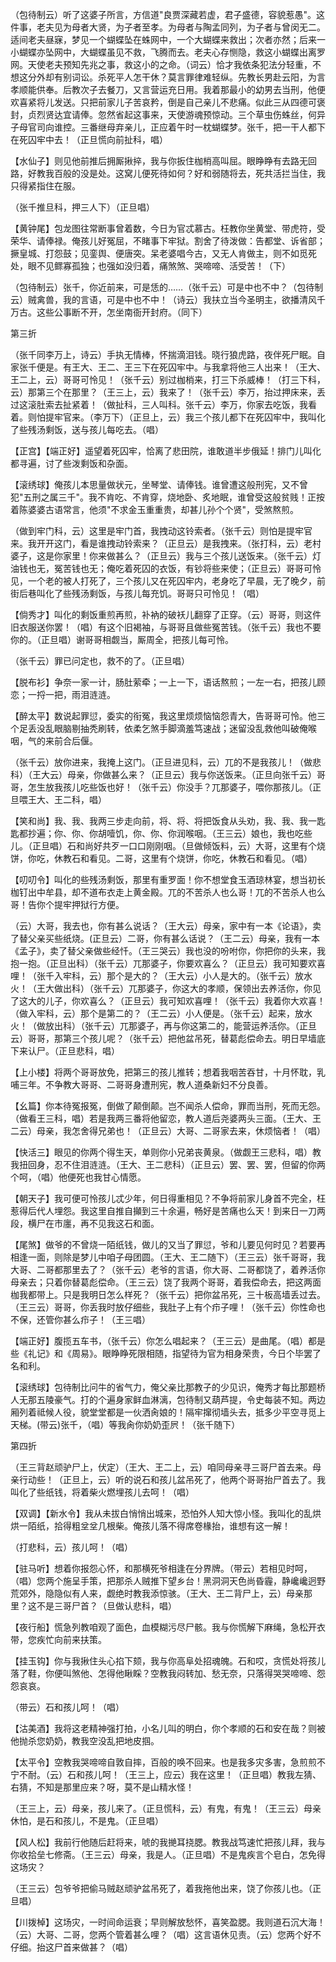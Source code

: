 <!-- { "loadSidebar": true } -->
（包待制云）听了这婆子所言，方信道"良贾深藏若虚，君子盛德，容貌惹愚"。这件事，老夫见为母者大贤，为子者至孝。为母者与陶孟同列，为子者与曾闵无二。适间老夫昼寐，梦见一个蝴蝶坠在蛛网中，一个大蝴蝶来救出；次者亦然；后来一小蝴蝶亦坠网中，大蝴蝶虽见不救，飞腾而去。老夫心存恻隐，救这小蝴蝶出离罗网。天使老夫预知先兆之事，救这小的之命。（词云）恰才我依条犯法分轻重，不想这分外却有别词讼。杀死平人怎干休？莫言罪律难轻纵。先教长男赴云阳，为言孝顺能供奉。后教次子去餐刀，又言营运充日用。我着那最小的幼男去当刑，他便欢喜紧将儿发送。只把前家儿子苦哀矜，倒是自己亲儿不悲痛。似此三从四德可褒封，贞烈贤达宜请俸。忽然省起这事来，天使游魂预惊动。三个草虫伤蛛丝，何异子母官司向谁控。三番继母弃亲儿，正应着午时一枕蝴蝶梦。张千，把一干人都下在死囚牢中去！（正旦慌向前扯科，唱）

【水仙子】则见他前推后拥厮揪捽，我与你扳住枷梢高叫屈。眼睁睁有去路无回路，好教我百般的没是处。这窝儿便死待如何？好和弱随将去，死共活拦当住，我只得紧指住在服。

（张千推旦科，押三人下）（正旦唱）

【黄钟尾】包龙图往常断事曾着数，今日为官忒慕古。枉教你坐黄堂、带虎符，受荣华、请俸禄。俺孩儿好冤屈，不睹事下牢狱。割舍了待泼做：告都堂、诉省部；撅皇城、打怨鼓；见銮舆、便唐突。呆老婆唱今古，又无人肯做主，则不如觅死处，眼不见鳏寡孤独；也强如没归着，痛煞煞、哭啼啼、活受苦！（下）

（包待制云）张千，你近前来，可是恁的……（张千云）可是中也不中？（包待制云）贼禽兽，我的言语，可是中也不中！（诗云）我扶立当今圣明主，欲播清风千万古。这些公事断不开，怎坐南衙开封府。（同下）


第三折

（张千同李万上，诗云）手执无情棒，怀揣滴泪钱。晓行狼虎路，夜伴死尸眠。自家张千便是。有王大、王二、王三下在死囚牢中。与我拿将他三人出来！（王大、王二上，云）哥哥可怜见！（张千云）别过枷梢来，打三下杀威棒！（打三下科，云）那第三个在那里？（王三上，云）我来了！（张千云）李万，抬过押床来，丢过这滚肚索去扯紧着！（做扯科，三人叫科。张千云）李万，你家去吃饭，我看着。则怕提牢官来。（李万下）（正旦上，云）我三个孩儿都下在死囚牢中，我叫化了些残汤剩饭，送与孩儿每吃去。（唱）

【正宫】【端正好】遥望着死囚牢，恰离了悲田院，谁敢道半步俄延！排门儿叫化都寻遍，讨了些泼剩饭和杂面。

【滚绣球】俺孩儿本思量做状元，坐琴堂、请俸钱。谁曾遭这般刑宪，又不曾犯"五刑之属三千"。我不肯吃、不肯穿，烧地卧、炙地眠，谁曾受这般贫贱！正按着陈婆婆古语常言，他须"不求金玉重重贵，却甚儿孙个个贤"，受煞熬煎。

（做到牢门科，云）这里是牢门首，我拽动这铃索者。（张千云）则怕是提牢官来。我开开这门，看是谁拽动铃索来？（正旦云）是我拽来。（张打科，云）老村婆子，这是你家里！你来做甚么？（正旦云）我与三个孩儿送饭来。（张千云）灯油钱也无，冤苦钱也无；俺吃着死囚的衣饭，有钞将些来使；（正旦云）哥哥可怜见，一个老的被人打死了，三个孩儿又在死囚牢内，老身吃了早晨，无了晚夕，前街后巷叫化了些残汤剩饭，与孩儿每充饥。哥哥只可怜见！（唱）

【倘秀才】叫化的剩饭重煎再煎，补衲的破袄儿翻穿了正穿。（云）哥哥，则这件旧衣服送你罢！（唱）有这个旧褐袖，与哥哥且做些冤苦钱。（张千云）我也不要你的。（正旦唱）谢哥哥相觑当，厮周全，把孩儿每可怜。

（张千云）罪已问定也，救不的了。（正旦唱）

【脱布衫】争奈一家一计，肠肚萦牵；一上一下，语话熬煎；一左一右，把孩儿顾恋；一捋一把，雨泪涟涟。

【醉太平】数说起罪愆，委实的衔冤，我这里烦烦恼恼怨青大，告哥哥可怜。他三个足丢没乱眼脑剔抽秃刷转，依柔乞煞手脚滴羞笃速战；迷留没乱救他叫破俺喉咽，气的来前合后偃。

（张千云）放你进来，我掩上这门。（正旦进见科，云）兀的不是我孩儿！（做悲科）（王大云）母亲，你做甚么来？（正旦云）我与你送饭来。（正旦向张千云）哥哥，怎生放我孩儿吃些饭也好！（张千云）你没手？兀那婆子，喂你那孩儿。（正旦喂王大、王二科，唱）

【笑和尚】我、我、我两三步走向前，将、将、将把饭食从头劝，我、我、我一匙匙都抄遍；你、你、你胡噎饥，你、你、你润喉咽。（王三云）娘也，我也吃些儿。（正旦唱）石和尚好共歹一口口刚刚咽。（旦做倾饭料，云）大哥，这里有个烧饼，你吃，休教石和看见。二哥，这里有个烧饼，你吃，休教石和看见。（唱）

【叨叨令】叫化的些残汤剩饭，那里有重罗面！你不想堂食玉酒琼林宴，想当初长枷钉出中牟县，却不道布衣走上黄金殿。兀的不苦杀人也么哥！兀的不苦杀人也么哥！告你个提牢押狱行方便。

（云）大哥，我去也，你有甚么说话？（王大云）母亲，家中有一本《论语》，卖了替父亲买些纸烧。(正旦云）二哥，你有甚么话说？（王二云）母亲，我有一本《孟子》，卖了替父亲做些经忏。（王三哭云）我也没的吩咐你，你把你的头来，我抱一抱。（正旦出科）（张千云）兀那婆子，你要欢喜么？（正旦云）我可知要欢喜哩！（张千入牢科，云）那个是大的？（王大云）小人是大的。（张千云）放水火！（王大做出科）（张千云）兀那婆子，你这大的孝顺，保领出去养活你，你见了这大的儿子，你欢喜么？（正旦云）我可知欢喜哩！（张千云）我着你大欢喜！（做入牢科，云）那个是第二的？（王二云）小人便是。（张千云）起来，放水火！（做放出科）（张千云）兀那婆子，再与你这第二的，能营运养活你。（正旦云）哥哥，那第三个孩儿呢？（张千云）把他盆吊死，替葛彪偿命去。明日早墙底下来认尸。（正旦悲科，唱）

【上小楼】将两个哥哥放免，把第三的孩儿推转；想着我咽苦吞甘，十月怀耽，乳哺三年。不争教大哥哥、二哥哥身遭刑宪，教人道桑新妇不分良善。

【幺篇】你本待冤报冤，倒做了颠倒颠。岂不闻杀人偿命，罪而当刑，死而无怨。（做看王三科，唱）若是我两三番将他留恋，教人道后尧婆两头三面。（王大、王二云）母亲，我怎舍得兄弟也！（正旦云）大哥、二哥家去来，休烦恼者！（唱）

【快活三】眼见的你两个得生天，单则你小兄弟丧黄泉。（做觑王三悲科，唱）教我扭回身，忍不住泪涟涟。（王大、王二悲科）（正旦云）罢、罢、罢，但留的你两个呵，（唱）他便死也我甘心情愿。

【朝天子】我可便可怜孩儿忒少年，何日得重相见？不争将前家儿身首不完全，枉惹得后代人埋怨。我这里自推自攧到三十余遍，畅好是苦痛也么天！到来日一刀两段，横尸在市廛，再不见我这石和面。

【尾煞】做爷的不曾烧一陌纸钱，做儿的又当了罪愆，爷和儿要见何时见？若要再相逢一面，则除是梦儿中咱子母团圆。（王大、王二随下）（王三云）张千哥哥，我大哥、二哥都那里去了？（张千云）老爷的言语，你大哥、二哥都饶了，着养活你母亲去；只着你替葛彪偿命。（王三云）饶了我两个哥哥，着我偿命去，把这两面枷我都带上。只是我明日怎么样死？（张千云）把你盆吊死，三十板高墙丢过去。（王三云）哥哥，你丢我时放仔细些，我肚子上有个疖子哩！（张千云）你性命也不保，还管你甚么疖子！（王三唱）

【端正好】腹揽五车书，（张千云）你怎么唱起来？（王三云）是曲尾。（唱）都是些《礼记》和《周易》。眼睁睁死限相随，指望待为官为相身荣贵，今日个毕罢了名和利。

【滚绣球】包待制比问牛的省气力，俺父亲比那教子的少见识，俺秀才每比那题桥人无那五陵豪气。打的个遍身家鲜血淋漓，包待制又葫芦提，令史每装不知。两边厢列着祗候人役，貌堂堂都是一伙洒肏娘的！隔牢撺彻墙头去，抵多少平空寻觅上天梯。(带云)张千，（唱）等我肏你奶奶歪屄！（张千随下）


第四折

（王三背赵顽驴尸上，伏定）（王大、王二上，云）咱同母亲寻三哥尸首去来。母亲行动些！（正旦上，云）听的说石和孩儿盆吊死了，他两个哥哥抬尸首去了。我叫化了些纸钱，将着柴火燃埋孩儿去呵！（唱）

【双调】【新水令】我从未拔白悄悄出城来，恐怕外人知大惊小怪。我叫化的乱烘烘一陌纸，拾得粗坌坌几根柴。俺孩儿落不得席卷椽抬，谁想有这一解！

（打悲科，云）孩儿呵！（唱）

【驻马听】想着你报怨心怀，和那横死爷相逢在分界牌。（带云）若相见时呵，（唱）您两个施呈手策，把那杀人贼推下望乡台！黑洞洞天色尚昏霾，静巉巉迥野荒郊外，隐隐似有人来，觑绝时教我添惊骇。（王大、王二背尸上，云）母亲那里？这不是三哥尸首？（旦做认悲科，唱）

【夜行船】慌急列教咱观了面色，血模糊污尽尸骸。我与你慌解下麻绳，急松开衣带，您疾忙向前来扶策。

【挂玉钩】你与我揪住头心掐下颏，我与你高阜处招魂魄。石和哎，贪慌处将孩儿落了鞋，你便叫煞他、怎得他瞅睬？空教我闷转加、愁无奈，只落得哭哭啼啼、怨怨哀哀。

（带云）石和孩儿呵！（唱）

【沽美酒】我将这老精神强打拍，小名儿叫的明白，你个孝顺的石和安在哉？则被他抛杀您奶奶，教我空没乱把地皮掴。

【太平令】空教我哭啼啼自敦自摔，百般的唤不回来。也是我多灾多害，急煎煎不宁不耐。（云）石和孩儿呵！（王三上，应云）我在这里！（正旦唱）教我左猜、右猜，不知是那里应来？呀，莫不是山精水怪！

（王三上，云）母亲，孩儿来了。（正旦慌科，云）有鬼，有鬼！（王三云）母亲休怕，是石和孩儿，不是鬼。（正旦唱）

【风人松】我前行他随后赶将来，唬的我撧耳挠腮。教我战笃速忙把孩儿拜，我与你收拾垒七修斋。（王三云）母亲，我是人。（正旦唱）不是鬼疾言个皂白，怎免得这场灾？

（王三云）包爷爷把偷马贼赵顽驴盆吊死了，着我拖他出来，饶了你孩儿也。（正旦唱）

【川拨棹】这场灾，一时间命运衰；早则解放愁怀，喜笑盈腮。我则道石沉大海！（云）大哥、二哥，您两个管着甚么哩？（唱）这言语休见责。（云）您两个好不仔细。抬这尸首来做甚？（唱）

